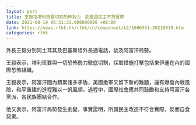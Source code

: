 ```yaml
---
layout: post
title: 王毅指塔利班要切割恐怖勢力　劇變證民主不符實際
date: 2021-08-19 06:31:21.000000000 +08:00
link: https://news.rthk.hk/rthk/ch/component/k2/1606551-20210819.htm
categories: rthk
---
```


外長王毅分別同土耳其及巴基斯坦外長通電話，談及阿富汗局勢。

王毅表示，塔利班要與一切恐怖勢力徹底切割，採取措施打擊包括東伊運在內的國際恐怖組織。

王毅表示，阿富汗國內積累諸多矛盾，美國撤軍又留下新的難題，還有爆發內戰風險，和平重建的進程難以一帆風順。過程中，國際社會應共同鼓勵和支持阿富汗各黨派、各民族團結合作。

他又表示，阿富汗局勢發生劇變，事實證明，所謂民主改造不符合實際，反而自食惡果。
